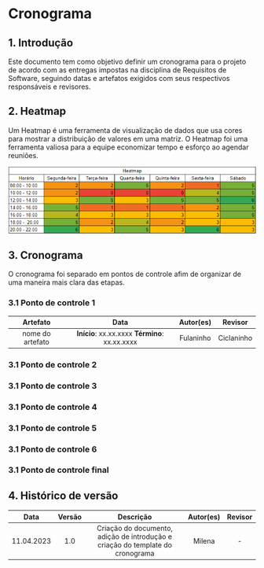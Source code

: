 # Cronograma 

## 1. Introdução
Este documento tem como objetivo definir um cronograma para o projeto de acordo com as entregas impostas na disciplina de Requisitos de Software, seguindo datas e artefatos exigidos com seus respectivos responsáveis e revisores.

## 2. Heatmap
Um Heatmap é uma ferramenta de visualização de dados que usa cores para mostrar a distribuição de valores em uma matriz.
O Heatmap foi uma ferramenta valiosa para a equipe economizar tempo e esforço ao agendar reuniões.

![Heatmap](./imagens/features/heatmap.png)

## 3. Cronograma 
O cronograma foi separado em pontos de controle afim de organizar de uma maneira mais clara das etapas. 

### 3.1 Ponto de controle 1
| Artefato | Data | Autor(es)  | Revisor  |
| :------: | :--: | :--------: | :------: |
| nome do artefato| **Início**: xx.xx.xxxx **Término**: xx.xx.xxxx | Fulaninho | Ciclaninho |


### 3.1 Ponto de controle 2

### 3.1 Ponto de controle 3

### 3.1 Ponto de controle 4

### 3.1 Ponto de controle 5

### 3.1 Ponto de controle 6

### 3.1 Ponto de controle final

## 4. Histórico de versão
|    Data    | Versão | Descrição                                                                      | Autor(es)  | Revisor  |
| :--------: | :----: | :----------------------------------------------------------------------------: | :--------: | :------: |
| 11.04.2023 | 1.0    | Criação do documento, adição de introdução e criação do template do cronograma |   Milena   |    -     |
